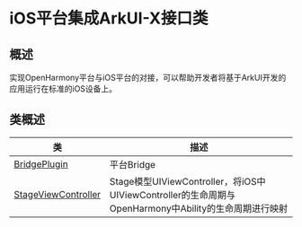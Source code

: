 # iOS平台集成ArkUI-X接口类

## 概述

实现OpenHarmony平台与iOS平台的对接，可以帮助开发者将基于ArkUI开发的应用运行在标准的iOS设备上。

## 类概述

| 类    | 描述               |
| ----------- | ---------------------------------- |
| [BridgePlugin](BridgePlugin.md) | 平台Bridge |
| [StageViewController](StageViewController.md) | Stage模型UIViewController，将iOS中UIViewController的生命周期与OpenHarmony中Ability的生命周期进行映射 |
